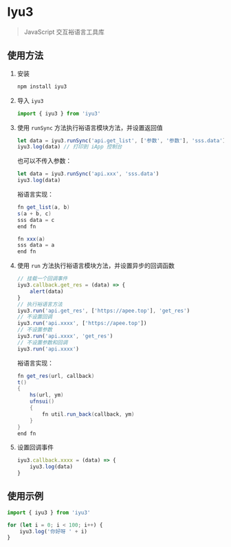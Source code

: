 # Iyu3

> JavaScript 交互裕语言工具库

## 使用方法

1. 安装

    ```bash
    npm install iyu3
    ```
2. 导入 `iyu3`

    ```ts
    import { iyu3 } from 'iyu3'
    ````
3. 使用 `runSync` 方法执行裕语言模块方法，并设置返回值

    ```ts
    let data = iyu3.runSync('api.get_list', ['参数', '参数'], 'sss.data')
    iyu3.log(data) // 打印到 iApp 控制台
    ```

    也可以不传入参数：

    ```ts
    let data = iyu3.runSync('api.xxx', 'sss.data')
    iyu3.log(data)
    ```

    裕语言实现：

    ```java
    fn get_list(a, b)
    s(a + b, c)
    sss data = c
    end fn
    ```

    ```java
    fn xxx(a)
    sss data = a
    end fn
    ```
4. 使用 `run`  方法执行裕语言模块方法，并设置异步的回调函数

    ```ts
    // 挂载一个回调事件
    iyu3.callback.get_res = (data) => {
        alert(data)
    }
    // 执行裕语言方法
    iyu3.run('api.get_res', ['https://apee.top'], 'get_res')
    // 不设置回调
    iyu3.run('api.xxxx', ['https://apee.top'])
    // 不设置参数
    iyu3.run('api.xxxx', 'get_res')
    // 不设置参数和回调
    iyu3.run('api.xxxx')
    ```

    裕语言实现：

    ```java
    fn get_res(url, callback)
    t()
    {
        hs(url, ym)
        ufnsui()
        {
            fn util.run_back(callback, ym)
        }
    }
    end fn
    ```
5. 设置回调事件

    ```ts
    iyu3.callback.xxxx = (data) => {
        iyu3.log(data)
    }
    ```

## 使用示例

```ts
import { iyu3 } from 'iyu3'

for (let i = 0; i < 100; i++) {
    iyu3.log('你好呀 ' + i)
}
```